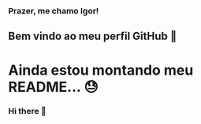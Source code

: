 ### Prazer, me chamo Igor!
## Bem vindo ao meu perfil GitHub 👋
# Ainda estou montando meu README... :sweat:


### Hi there 👋

<!--
**IgorTakahiro/IgorTakahiro** is a ✨ _special_ ✨ repository because its `README.md` (this file) appears on your GitHub profile.

Here are some ideas to get you started:

- 🔭 I’m currently working on ...
- 🌱 I’m currently learning ...
- 👯 I’m looking to collaborate on ...
- 🤔 I’m looking for help with ...
- 💬 Ask me about ...
- 📫 How to reach me: ...
- 😄 Pronouns: ...
- ⚡ Fun fact: ...
-->
